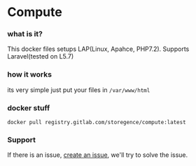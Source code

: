 # Compute
### what is it?
This docker files setups LAP(Linux, Apahce, PHP7.2). Supports Laravel(tested on L5.7)

### how it works
its very simple just put your files in `/var/www/html`

### docker stuff
`docker pull registry.gitlab.com/storegence/compute:latest`

### Support
If there is an issue, [create an issue](https://gitlab.com/storegence/compute/issues/new), we'll try to solve the issue.